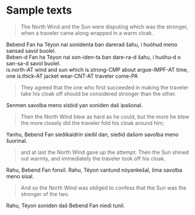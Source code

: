 # Sample texts

> The North Wind and the Sun were disputing which was the stronger, when a traveler came along wrapped in a warm cloak.

Bebend Fan ha Téyon nai sonidenta ban darerad šahu, i huóhud meno sansad savol buolel.\
Beben-d Fan ha Téyon nai son-iden-ta ban dare-ra-d šahu, i huóhu-d o san-sa-d savol buolel.\
is.north-AT wind and sun which is.strong-CMP about argue-IMPF-AT time, one is.thick-AT jacket wear-CNT-AT traveler come-PA

> They agreed that the one who first succeeded in making the traveler take his cloak off should be considered stronger than the other.

Senmen savolba meno sísbid yan soniden daš ipašonal.

> Then the North Wind blew as hard as he could, but the more he blew the more closely did the traveler fold his cloak around him;

Yanhu, Bebend Fan sieðikaidrin sieðil dan, sieðid dašom savolba meno šuorinal.

> and at last the North Wind gave up the attempt. Then the Sun shined out warmly, and immediately the traveler took off his cloak.

Rahu, Bebend Fan fonsil. Rahu, Téyon vantund nóyankešal, líma savolba meno sísal.

> And so the North Wind was obliged to confess that the Sun was the stronger of the two.

Rahu, Téyon soniden daš Bebend Fan niedi tunil.
